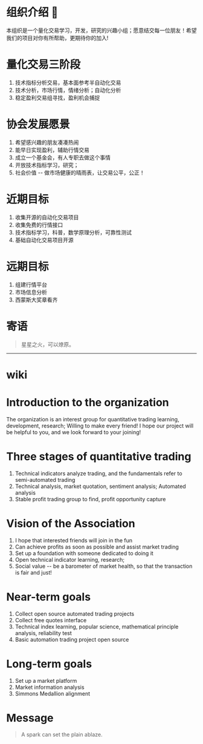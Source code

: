 # 组织介绍 👋

本组织是一个量化交易学习，开发，研究的兴趣小组；愿意结交每一位朋友！希望我们的项目对你有所帮助，更期待你的加入!

# 量化交易三阶段

1. 技术指标分析交易，基本面参考半自动化交易
2. 技术分析，市场行情，情绪分析；自动化分析
3. 稳定盈利交易组寻找，盈利机会捕捉

# 协会发展愿景

1. 希望感兴趣的朋友凑凑热闹
2. 能早日实现盈利，辅助行情交易
3. 成立一个基金会，有人专职去做这个事情
4. 开放技术指标学习，研究；
5. 社会价值 -- 做市场健康的晴雨表，让交易公平，公正！

# 近期目标

1. 收集开源的自动化交易项目
2. 收集免费的行情接口
3. 技术指标学习，科普，数学原理分析，可靠性测试
4. 基础自动化交易项目开源

# 远期目标

1. 组建行情平台
2. 市场信息分析
3. 西蒙斯大奖章看齐

# 寄语

> 星星之火，可以燎原。

---

# wiki

# Introduction to the organization

The organization is an interest group for quantitative trading learning, development, research; Willing to make every friend! I hope our project will be helpful to you, and we look forward to your joining!

# Three stages of quantitative trading

1. Technical indicators analyze trading, and the fundamentals refer to semi-automated trading
2. Technical analysis, market quotation, sentiment analysis; Automated analysis
3. Stable profit trading group to find, profit opportunity capture

# Vision of the Association

1. I hope that interested friends will join in the fun
2. Can achieve profits as soon as possible and assist market trading
3. Set up a foundation with someone dedicated to doing it
4. Open technical indicator learning, research;
5. Social value -- be a barometer of market health, so that the transaction is fair and just!

# Near-term goals

1. Collect open source automated trading projects
2. Collect free quotes interface
3. Technical index learning, popular science, mathematical principle analysis, reliability test
4. Basic automation trading project open source

# Long-term goals

1. Set up a market platform
2. Market information analysis
3. Simmons Medallion alignment

# Message

> A spark can set the plain ablaze.
